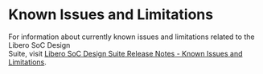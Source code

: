 # Known Issues and Limitations

For information about currently known issues and limitations related to the Libero SoC Design<br /> Suite, visit [Libero SoC Design Suite Release Notes - Known Issues and Limitations](https://onlinedocs.microchip.com/v2/keyword-lookup?keyword=LiberoKI&version=latest&redirect=true).


